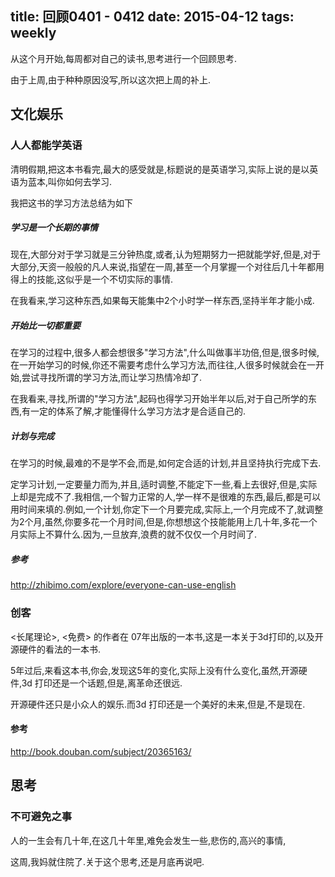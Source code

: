 title: 回顾0401 - 0412
date: 2015-04-12
tags: weekly
---

从这个月开始,每周都对自己的读书,思考进行一个回顾思考.

由于上周,由于种种原因没写,所以这次把上周的补上.

<!--more-->

## 文化娱乐

### 人人都能学英语

清明假期,把这本书看完,最大的感受就是,标题说的是英语学习,实际上说的是以英语为蓝本,叫你如何去学习.

我把这书的学习方法总结为如下

##### 学习是一个长期的事情

现在,大部分对于学习就是三分钟热度,或者,认为短期努力一把就能学好,但是,对于大部分,天资一般般的凡人来说,指望在一周,甚至一个月掌握一个对往后几十年都用得上的技能,这似乎是一个不切实际的事情.

在我看来,学习这种东西,如果每天能集中2个小时学一样东西,坚持半年才能小成.

##### 开始比一切都重要

在学习的过程中,很多人都会想很多"学习方法",什么叫做事半功倍,但是,很多时候,在一开始学习的时候,你还不需要考虑什么学习方法,而往往,人很多时候就会在一开始,尝试寻找所谓的学习方法,而让学习热情冷却了.

在我看来,寻找,所谓的"学习方法",起码也得学习开始半年以后,对于自己所学的东西,有一定的体系了解,才能懂得什么学习方法才是合适自己的.

##### 计划与完成

在学习的时候,最难的不是学不会,而是,如何定合适的计划,并且坚持执行完成下去.

定学习计划,一定要量力而为,并且,适时调整,不能定下一些,看上去很好,但是,实际上却是完成不了.我相信,一个智力正常的人,学一样不是很难的东西,最后,都是可以用时间来填的.例如,一个计划,你定下一个月要完成,实际上,一个月完成不了,就调整为2个月,虽然,你要多花一个月时间,但是,你想想这个技能能用上几十年,多花一个月实际上不算什么.因为,一旦放弃,浪费的就不仅仅一个月时间了.

##### 参考

http://zhibimo.com/explore/everyone-can-use-english

### 创客

<长尾理论>, <免费> 的作者在 07年出版的一本书,这是一本关于3d打印的,以及开源硬件的看法的一本书.

5年过后,来看这本书,你会,发现这5年的变化,实际上没有什么变化,虽然,开源硬件,3d 打印还是一个话题,但是,离革命还很远.

开源硬件还只是小众人的娱乐.而3d 打印还是一个美好的未来,但是,不是现在.

#### 参考
http://book.douban.com/subject/20365163/

## 思考

### 不可避免之事

人的一生会有几十年,在这几十年里,难免会发生一些,悲伤的,高兴的事情,

这周,我妈就住院了.关于这个思考,还是月底再说吧.




